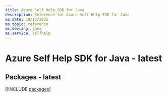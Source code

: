 ```yaml
---
title: Azure Self Help SDK for Java
description: Reference for Azure Self Help SDK for Java
ms.date: 10/15/2025
ms.topic: reference
ms.devlang: java
ms.service: selfhelp
---
```

# Azure Self Help SDK for Java - latest
## Packages - latest
[!INCLUDE [packages](self-help-index.md)]